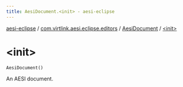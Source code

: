```yaml
---
title: AesiDocument.<init> - aesi-eclipse
---
```


[aesi-eclipse](../../index.html) / [com.virtlink.aesi.eclipse.editors](../index.html) / [AesiDocument](index.html) / [&lt;init&gt;](.)

# &lt;init&gt;

`AesiDocument()`

An AESI document.

